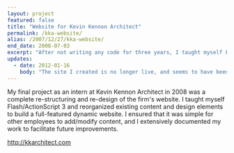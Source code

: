 ```yaml
---
layout: project
featured: false
title: "Website for Kevin Kennon Architect"
permalink: /kka-website/
alias: /2007/12/27/kka-website/
end_date: 2008-07-03
excerpt: "After not writing any code for three years, I taught myself Flash/AS3 and re-built KKA's website."
updates:
  - date: 2012-01-16
    body: "The site I created is no longer live, and seems to have been rewritten without Flash, which was probably a good decision in the long term :)"
---
```

My final project as an intern at Kevin Kennon Architect in 2008 was a complete re-structuring and re-design of the firm's website. I taught myself Flash/ActionScript 3 and reorganized existing content and design elements to build a full-featured dynamic website. I ensured that it was simple for other employees to add/modify content, and I extensively documented my work to facilitate future improvements.

<http://kkarchitect.com>
